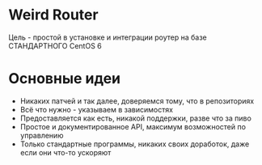 # Weird Router

Цель - простой в установке и интеграции роутер на базе СТАНДАРТНОГО CentOS 6

# Основные идеи
- Никаких патчей и так далее, доверяемся тому, что в репозиториях
- Всё что нужно - указываем в зависимостях
- Предоставляется как есть, никакой поддержки, разве что за пиво
- Простое и документированное API, максимум возможностей по управлению
- Только стандартные программы, никаких своих доработок, даже если они что-то ускоряют
